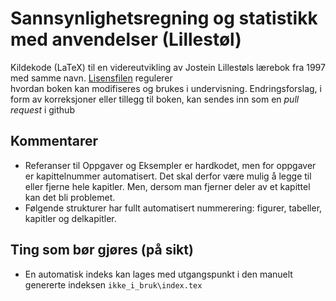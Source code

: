# Sannsynlighetsregning og statistikk med anvendelser (Lillestøl)

Kildekode (LaTeX) til en videreutvikling av Jostein Lillestøls lærebok fra 1997
med samme navn. [Lisensfilen](LICENSE.md) regulerer  
hvordan boken kan modifiseres og brukes i undervisning.
Endringsforslag, i form av korreksjoner eller tillegg til boken, kan sendes
inn som en *pull request* i github

## Kommentarer
* Referanser til Oppgaver og Eksempler er hardkodet, men for oppgaver er kapittelnummer automatisert. Det skal derfor være mulig å legge til eller fjerne hele kapitler. Men, dersom man fjerner deler av et kapittel kan det bli problemet.
* Følgende strukturer har fullt automatisert nummerering: figurer, tabeller, kapitler og delkapitler.

## Ting som bør gjøres (på sikt)
* En automatisk indeks kan lages med utgangspunkt i den manuelt genererte indeksen `ikke_i_bruk\index.tex`
